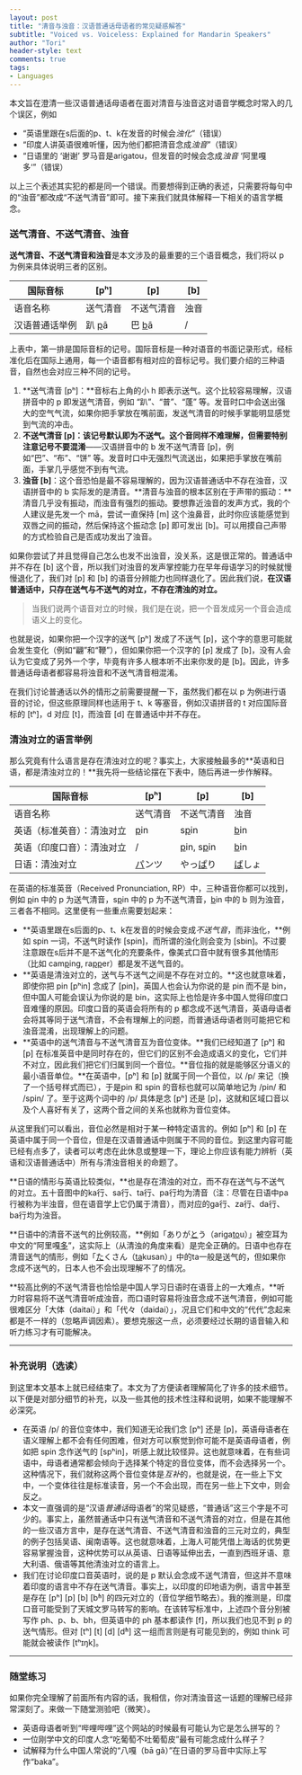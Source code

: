 ```yaml
---
layout: post
title: "清音与浊音：汉语普通话母语者的常见疑惑解答"
subtitle: "Voiced vs. Voiceless: Explained for Mandarin Speakers"
author: "Tori"
header-style: text
comments: true
tags:
- Languages
---
```


本文旨在澄清一些汉语普通话母语者在面对清音与浊音这对语音学概念时常入的几个误区，例如

- “英语里跟在s后面的p、t、k在发音的时候会*浊化*”（错误）
- “印度人讲英语很难听懂，因为他们都把清音念成*浊音*”（错误）
- “日语里的 ‘谢谢’ 罗马音是arigatou，但发音的时候会念成*浊音* ‘阿里嘎多‘”（错误）

以上三个表述其实犯的都是同一个错误。而要想得到正确的表述，只需要将每句中的“浊音”都改成“不送气清音”即可。接下来我们就具体解释一下相关的语言学概念。

### 送气清音、不送气清音、浊音

**送气清音、不送气清音和浊音**是本文涉及的最重要的三个语音概念，我们将以 p 为例来具体说明三者的区别。

| 国际音标                    | [pʰ]            | [p]                     | [b]         |
| --------------------------- | --------------- | ----------------------- | ----------- |
| 语音名称                    | 送气清音        | 不送气清音              | 浊音        |
| 汉语普通话举例 | 趴 <u>p</u>ā | 巴 <u>b</u>ā  | /          |

上表中，第一排是国际音标的记号。国际音标是一种对语音的书面记录形式，经标准化后在国际上通用，每一个语音都有相对应的音标记号。我们要介绍的三种语音，自然也会对应三种不同的记号。

1. **送气清音 [pʰ]：**音标右上角的小 h 即表示送气。这个比较容易理解，汉语拼音中的 p 即发送气清音，例如 “趴”、“普”、“蓬” 等。发音时口中会送出强大的空气气流，如果你把手掌放在嘴前面，发送气清音的时候手掌能明显感觉到气流的冲击。
2. **不送气清音 [p]：**该记号默认即为不送气。这个音同样不难理解，但需要特别注意**记号不要混淆**——汉语拼音中的 b 发不送气清音 [p]，例如“巴”、“布”、“饼” 等。发音时口中无强烈气流送出，如果把手掌放在嘴前面，手掌几乎感觉不到有气流。
3. **浊音 [b]**：这个音恐怕是最不容易理解的，因为汉语普通话中不存在浊音，汉语拼音中的 b 实际发的是清音。**清音与浊音的根本区别在于声带的振动：**清音几乎没有振动，而浊音有强烈的振动。要想靠近浊音的发声方式，我的个人建议是先发一个 mā，尝试一直保持 [m] 这个浊鼻音，此时你应该能感觉到双唇之间的振动，然后保持这个振动念 [p] 即可发出 [b]。可以用摸自己声带的方式检验自己是否成功发出了浊音。

如果你尝试了并且觉得自己怎么也发不出浊音，没关系，这是很正常的。普通话中并不存在 [b] 这个音，所以我们对浊音的发声掌控能力在早年母语学习的时候就慢慢退化了，我们对 [p] 和 [b] 的语音分辨能力也同样退化了。因此我们说，**在汉语普通话中，只存在送气与不送气的对立，不存在清浊的对立。**

>  当我们说两个语音对立的时候，我们是在说，把一个音发成另一个音会造成语义上的变化。

也就是说，如果你把一个汉字的送气 [pʰ] 发成了不送气 [p]，这个字的意思可能就会发生变化（例如“翩”和“鞭”），但如果你把一个汉字的 [p] 发成了 [b]，没有人会认为它变成了另外一个字，毕竟有许多人根本听不出来你发的是 [b]。因此，许多普通话母语者都容易将浊音和不送气清音相混淆。

在我们讨论普通话以外的情形之前需要提醒一下，虽然我们都在以 p 为例进行语音的讨论，但这些原理同样也适用于 t、k 等塞音，例如汉语拼音的 t 对应国际音标的 [tʰ]，d 对应 [t]，而浊音 [d] 在普通话中并不存在。

### 清浊对立的语言举例

那么究竟有什么语言是存在清浊对立的呢？事实上，大家接触最多的**英语和日语，都是清浊对立的！**我先将一些结论摆在下表中，随后再进一步作解释。

| 国际音标                   | [pʰ]          | [p]                     | [b]           |
| -------------------------- | ------------- | ----------------------- | ------------- |
| 语音名称                   | 送气清音      | 不送气清音              | 浊音          |
| 英语（标准英音）：清浊对立 | <u>p</u>in    | s<u>p</u>in             | <u>b</u>in    |
| 英语（印度口音）：清浊对立 | /             | <u>p</u>in, s<u>p</u>in | <u>b</u>in    |
| 日语：清浊对立             | <u>パ</u>ンツ | やっ<u>ぱ</u>り         | <u>ば</u>しょ |

在英语的标准英音（Received Pronunciation, RP）中，三种语音你都可以找到，例如 <u>p</u>in 中的 p 为送气清音，s<u>p</u>in 中的 p 为不送气清音，<u>b</u>in 中的 b 则为浊音，三者各不相同。这里便有一些重点需要划起来：

- **英语里跟在s后面的p、t、k在发音的时候会变成*不送气音*，而非浊化，**例如 spin 一词，不送气时读作 [spin]，而所谓的浊化则会变为 [sbin]。不过要注意跟在s后并不是不送气化的充要条件，像美式口音中就有很多其他情形（比如 cam<u>p</u>ing, ra<u>pp</u>er）都是发不送气音的。
- **英语是清浊对立的，送气与不送气之间是不存在对立的。**这也就意味着，即使你把 pin [pʰin] 念成了 [pin]，英国人也会认为你说的是 pin 而不是 bin，但中国人可能会误认为你说的是 bin，这实际上也恰是许多中国人觉得印度口音难懂的原因。印度口音的英语会将所有的 p 都念成不送气清音，英语母语者会将其等同于送气清音，不会有理解上的问题，而普通话母语者则可能把它和浊音混淆，出现理解上的问题。
- **英语中的送气清音与不送气清音互为音位变体。**我们已经知道了 [pʰ] 和 [p] 在标准英音中是同时存在的，但它们的区别不会造成语义的变化，它们并不对立，因此我们把它们归属到同一个音位。**音位指的就是能够区分语义的最小语音单位。**在英语中，[pʰ] 和 [p] 就属于同一个音位，以 /p/ 来记（换了一个括号样式而已），于是pin 和 spin 的音标也就可以简单地记为 /pin/ 和 /spin/ 了。至于这两个词中的 /p/ 具体是念 [pʰ] 还是 [p]，这就和区域口音以及个人喜好有关了，这两个音之间的关系也就称为音位变体。

从这里我们可以看出，音位必然是相对于某一种特定语言的。例如 [pʰ] 和 [p] 在英语中属于同一个音位，但是在汉语普通话中则属于不同的音位。到这里内容可能已经有点多了，读者可以考虑在此休息或整理一下，理论上你应该有能力辨析（英语和汉语普通话中）所有与清浊音相关的命题了。

**日语的情形与英语比较类似，**也是存在清浊的对立，而不存在送气与不送气的对立。五十音图中的ka行、sa行、ta行、pa行均为清音（注：尽管在日语中pa行被称为半浊音，但在语音学上它仍属于清音），而对应的ga行、za行、da行、ba行均为浊音。

**日语中的清音不送气的比例较高，**例如「ありが<u>と</u>う（ariga<u>to</u>u）」被空耳为中文的“阿里嘎<u>多</u>”，这实际上（从清浊的角度来看）是完全正确的。日语中也存在清音送气的情形，例如「<u>た</u>くさん（<u>ta</u>kusan）」中的ta一般是送气的，但如果你念成不送气的，日本人也不会出现理解不了的情况。

**较高比例的不送气清音也恰恰是中国人学习日语时在语音上的一大难点，**听力时容易将不送气清音听成浊音，而口语时容易将浊音念成不送气清音，例如可能很难区分「大体（daitai）」和「代々（daidai）」，况且它们和中文的“代代”念起来都是不一样的（忽略声调因素）。要想克服这一点，必须要经过长期的语音输入和听力练习才有可能解决。

---

### 补充说明（选读）

到这里本文基本上就已经结束了。本文为了方便读者理解简化了许多的技术细节。以下便是对部分细节的补充，以及一些其他的技术性注释和说明，如果不能理解不必深究。

- 在英语 /p/ 的音位变体中，我们知道无论我们念 [pʰ] 还是 [p]，英语母语者在语义理解上都不会有任何困难，但对方可以察觉到你可能不是英语母语者，例如把 spin 念作送气的 [spʰin]，听感上就比较怪异。这也就意味着，在有些词语中，母语者通常都会倾向于选择某个特定的音位变体，而不会选择另一个。这种情况下，我们就称这两个音位变体是*互补*的，也就是说，在一些上下文中，一个变体往往是标准读音，另一个不会出现，而在另一些上下文中，则会反之。
- 本文一直强调的是“汉语*普通话*母语者”的常见疑惑，“普通话”这三个字是不可少的。事实上，虽然普通话中只有送气清音和不送气清音的对立，但是在其他的一些汉语方言中，是存在送气清音、不送气清音和浊音的三元对立的，典型的例子包括吴语、闽南语等。这也就意味着，上海人可能凭借上海话的优势更容易掌握浊音，这种优势可以从英语、日语等延伸出去，一直到西班牙语、意大利语、俄语等其他清浊对立的语言上。
- 我们在讨论印度口音英语时，说的是 p 默认会念成不送气清音，但这并不意味着印度的语言中不存在送气清音。事实上，以印度的印地语为例，语言中甚至是存在 [pʰ] [p] [b] [bʱ] 的四元对立的（音位学细节略去）。我的推测是，印度口音可能受到了天城文罗马转写的影响。在该转写标准中，上述四个音分别被写作 ph、p、b、bh，但英语中的 ph 基本都读作 [f]，所以我们也见不到 p 的送气情形。但对 [tʰ] [t] [d] [dʱ] 这一组而言则是有可能见到的，例如 think 可能就会被读作 [tʰɪŋk]。

---

### 随堂练习

如果你完全理解了前面所有内容的话，我相信，你对清浊音这一话题的理解已经非常深刻了。来做一下随堂测验吧（微笑）。

- 英语母语者听到“哔哩哔哩”这个网站的时候最有可能认为它是怎么拼写的？
- 一位刚学中文的印度人念“吃葡萄不吐葡萄皮”最有可能念成什么样子？
- 试解释为什么中国人常说的“八嘎（bā gǎ）”在日语的罗马音中实际上写作“baka”。

